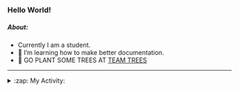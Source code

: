 ### Hello World!

##### About:
- Currently I am a student.
- 🌱 I’m learning how to make better documentation.
- 🌱 GO PLANT SOME TREES AT [TEAM TREES](https://teamtrees.org/)

---
<details>
  <summary>:zap: My Activity:</summary>
  
<!--START_SECTION:waka-->
![Code Time](http://img.shields.io/badge/Code%20Time-1%2C152%20hrs%2042%20mins-blue)

**I'm a Night 🦉** 

```text
🌞 Morning                1424 commits        ██░░░░░░░░░░░░░░░░░░░░░░░   09.19 % 
🌆 Daytime                5493 commits        █████████░░░░░░░░░░░░░░░░   35.46 % 
🌃 Evening                4457 commits        ███████░░░░░░░░░░░░░░░░░░   28.78 % 
🌙 Night                  4115 commits        ███████░░░░░░░░░░░░░░░░░░   26.57 % 
```
📅 **I'm Most Productive on Wednesday** 

```text
Monday                   2327 commits        ████░░░░░░░░░░░░░░░░░░░░░   15.02 % 
Tuesday                  2022 commits        ███░░░░░░░░░░░░░░░░░░░░░░   13.05 % 
Wednesday                3582 commits        ██████░░░░░░░░░░░░░░░░░░░   23.13 % 
Thursday                 1914 commits        ███░░░░░░░░░░░░░░░░░░░░░░   12.36 % 
Friday                   1519 commits        ██░░░░░░░░░░░░░░░░░░░░░░░   09.81 % 
Saturday                 1383 commits        ██░░░░░░░░░░░░░░░░░░░░░░░   08.93 % 
Sunday                   2742 commits        ████░░░░░░░░░░░░░░░░░░░░░   17.70 % 
```


📊 **This Week I Spent My Time On** 

```text
🔥 Editors: 
VS Code                  6 hrs 17 mins       █████████████████████████   100.00 % 

🐱‍💻 Projects: 
giveth-dapps-v2          3 hrs 48 mins       ███████████████░░░░░░░░░░   60.53 % 
praise                   2 hrs 28 mins       ██████████░░░░░░░░░░░░░░░   39.47 % 
```


 Last Updated on 15/07/2023 16:09:51 UTC
<!--END_SECTION:waka-->
</details>
